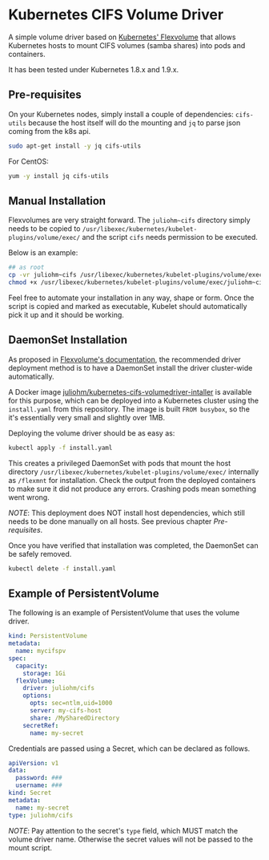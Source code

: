# Kubernetes CIFS Volume Driver

A simple volume driver based on [Kubernetes' Flexvolume](https://github.com/kubernetes/community/blob/master/contributors/devel/flexvolume.md) that allows Kubernetes hosts to mount CIFS volumes (samba shares) into pods and containers.

It has been tested under Kubernetes 1.8.x and 1.9.x.

## Pre-requisites

On your Kubernetes nodes, simply install a couple of dependencies: `cifs-utils` because the host itself will do the mounting and `jq` to parse json coming from the k8s api.

```bash
sudo apt-get install -y jq cifs-utils
```

For CentOS:

```bash
yum -y install jq cifs-utils
```

## Manual Installation

Flexvolumes are very straight forward. The `juliohm~cifs` directory simply needs to be copied to `/usr/libexec/kubernetes/kubelet-plugins/volume/exec/` and the script `cifs` needs permission to be executed.

Below is an example:

```bash
## as root
cp -vr juliohm~cifs /usr/libexec/kubernetes/kubelet-plugins/volume/exec/
chmod +x /usr/libexec/kubernetes/kubelet-plugins/volume/exec/juliohm~cifs/*
```

Feel free to automate your installation in any way, shape or form. Once the script is copied and marked as executable, Kubelet should automatically pick it up and it should be working.

## DaemonSet Installation

As proposed in [Flexvolume's documentation](https://github.com/kubernetes/community/blob/master/contributors/design-proposals/storage/flexvolume-deployment.md#recommended-driver-deployment-method), the recommended driver deployment method is to have a DaemonSet install the driver cluster-wide automatically.

A Docker image [juliohm/kubernetes-cifs-volumedriver-intaller](https://hub.docker.com/r/juliohm/kubernetes-cifs-volumedriver-installer/) is available for this purpose, which can be deployed into a Kubernetes cluster using the `install.yaml` from this repository. The image is built `FROM busybox`, so the it's essentially very small and slightly over 1MB.

Deploying the volume driver should be as easy as:

```bash
kubectl apply -f install.yaml
```

This creates a privileged DaemonSet with pods that mount the host directory `/usr/libexec/kubernetes/kubelet-plugins/volume/exec/` internally as `/flexmnt` for installation. Check the output from the deployed containers to make sure it did not produce any errors. Crashing pods mean something went wrong.

*NOTE*: This deployment does NOT install host dependencies, which still needs to be done manually on all hosts. See previous chapter *Pre-requisites*.

Once you have verified that installation was completed, the DaemonSet can be safely removed.

```bash
kubectl delete -f install.yaml
```

## Example of PersistentVolume

The following is an example of PersistentVolume that uses the volume driver.

```yaml
kind: PersistentVolume
metadata:
  name: mycifspv
spec:
  capacity:
    storage: 1Gi
  flexVolume:
    driver: juliohm/cifs
    options:
      opts: sec=ntlm,uid=1000
      server: my-cifs-host
      share: /MySharedDirectory
    secretRef:
      name: my-secret
```

Credentials are passed using a Secret, which can be declared as follows.

```yaml
apiVersion: v1
data:
  password: ###
  username: ###
kind: Secret
metadata:
  name: my-secret
type: juliohm/cifs
```

*NOTE*: Pay attention to the secret's `type` field, which MUST match the volume driver name. Otherwise the secret values will not be passed to the mount script.
